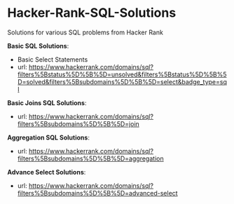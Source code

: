 # Hacker-Rank-SQL-Solutions
Solutions for various SQL problems from Hacker Rank


**Basic SQL Solutions**:
  - Basic Select Statements
  - url: https://www.hackerrank.com/domains/sql?filters%5Bstatus%5D%5B%5D=unsolved&filters%5Bstatus%5D%5B%5D=solved&filters%5Bsubdomains%5D%5B%5D=select&badge_type=sql
  
  
**Basic Joins SQL Solutions**:
  - url: https://www.hackerrank.com/domains/sql?filters%5Bsubdomains%5D%5B%5D=join
  
    
**Aggregation SQL Solutions**:
  - url:   https://www.hackerrank.com/domains/sql?filters%5Bsubdomains%5D%5B%5D=aggregation
  

**Advance Select Solutions**:
  - url: https://www.hackerrank.com/domains/sql?filters%5Bsubdomains%5D%5B%5D=advanced-select

